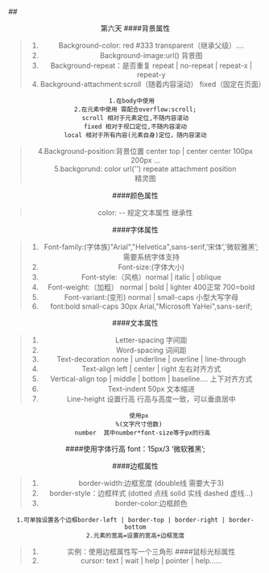 ##<center>第六天
####背景属性
>1. Background-color:  red   #333  transparent（继承父级）....
>1. Background-image:url()  背景图
>1. Background-repeat：是否重复 repeat | no-repeat | repeat-x | repeat-y 
>1. Background-attachment:scroll（随着内容滚动） fixed（固定在页面）
	
	1.在body中使用 	
	2.在元素中使用 需配合overflow:scroll;
	scroll 相对于元素定位,不随内容滚动
	fixed 相对于视口定位,不随内容滚动
	local 相对于所有内容(元素自身)定位，随内容滚动
> 4.Background-position:背景位置 center top | center center 100px 200px ... <br>
> 5.backgorund: color  url('')  repeate  attachment  position <br>
>精灵图 
  

####颜色属性   
>color:   -- 规定文本属性  继承性

####字体属性
>1. Font-family:(字体族)"Arial","Helvetica",sans-serif,’宋体’,’微软雅黑’;  需要系统字体支持
>1. Font-size:(字体大小)
>1. Font-style:（风格）normal | italic | oblique
>1. Font-weight:（加粗） normal | bold | lighter   400正常  700=bold
>1. Font-variant:(变形) normal | small-caps 小型大写字母
>1. font:bold small-caps 30px Arial,"Microsoft YaHei",sans-serif;

####文本属性
>1. Letter-spacing  字间距
>1. Word-spacing  词间距
>1. Text-decoration   none | underline | overline | line-through
>1. Text-align    left | center | right   左右对齐方式
>1. Vertical-align  top | middle | bottom | baseline....		上下对齐方式
>1. Text-indent  50px  文本缩进
>1. Line-height 设置行高  行高与高度一致，可以垂直居中 
 		
		使用px  
       	%(文字尺寸倍数)  
		number  其中number*font-size等于px的行高
####使用字体行高
	font：15px/3 ‘微软雅黑’;


####边框属性
>1. border-width:边框宽度  (double线 需要大于3)
>1. border-style：边框样式  (dotted 点线   solid  实线 dashed 虚线...)
>1. border-color:边框颜色
     
	1.可单独设置各个边框border-left | border-top | border-right | border-bottom
	2.元素的宽高=设置的宽高+边框宽度
>1. 实例：使用边框属性写一个三角形
####鼠标光标属性
>1. cursor: text | wait | help | pointer | help......






